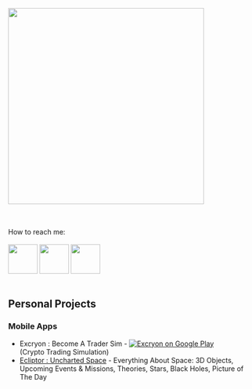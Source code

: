 
<img src="https://github.com/user-attachments/assets/1417442a-ca3b-4cda-b1fe-e3682b0b48fd"  width="400">

<br> <br> 
How to reach me:
<br><br> 
<code ><a href="https://www.instagram.com/huseyingur.dev/" target="_blank"><img height="60" src="https://www.vectorlogo.zone/logos/instagram/instagram-icon.svg"></a></code>
<code ><a href="https://tr.linkedin.com/in/huseyingur0001" target="_blank"><img height="60" src="https://cdn.jsdelivr.net/gh/devicons/devicon/icons/linkedin/linkedin-original.svg"></a></code>
<code ><a href="https://x.com/huseyingur_dev" target="_blank"><img height="60" src="https://cdn.jsdelivr.net/gh/devicons/devicon/icons/twitter/twitter-original.svg"></a></code> <br><br>

<h2>Personal Projects</h2>
<h3>Mobile Apps</h3>

* Excryon : Become A Trader Sim  -  [![Excryon on Google Play](https://img.shields.io/badge/Play_Store-Excryon-blue?logo=google-play)](https://play.google.com/store/apps/details?id=com.huseyingur.excryon&hl=tr) <br>
(Crypto Trading Simulation)
* [Ecliptor : Uncharted Space](https://play.google.com/store/apps/details?id=com.huseyingur.ecliptor&hl=en) - Everything About Space: 3D Objects, Upcoming Events & Missions, Theories, Stars, Black Holes, Picture of The Day 


